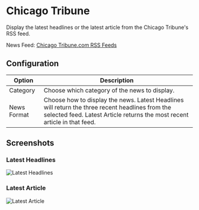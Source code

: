 # Chicago Tribune

Display the latest headlines or the latest article from the Chicago Tribune's RSS feed.

News Feed: [Chicago Tribune.com RSS Feeds](https://www.chicagotribune.com/news/feed/)

## Configuration

|Option|Description|
|------|-----------|
|Category|Choose which category of the news to display.|
|News Format|Choose how to display the news. Latest Headlines will return the three recent headlines from the selected feed. Latest Article returns the most recent article in that feed.|

## Screenshots

### Latest Headlines

![Latest Headlines](chicago_tribune_headlines.gif)

### Latest Article

![Latest Article](chicago_tribune_article.gif)
